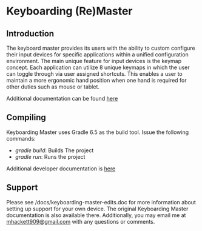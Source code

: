 # Keyboarding (Re)Master

## Introduction
The keyboard master provides its users with the ability to custom configure their input devices for specific applications within a unified configuration environment. The main unique feature for input devices is the keymap concept. Each application can utilize 8 unique keymaps in which the user can toggle through via user assigned shortcuts. This enables a user to maintain a more ergonomic hand position when one hand is required for other duties such as mouse or tablet. 

Additional documentation can be found [here](https://kbmaster.atlassian.net/wiki/display/KBM/Home)

## Compiling
Keyboarding Master uses Gradle 6.5 as the build tool.  Issue the following commands:

* *gradle build*: Builds The project
* *gradle run*: Runs the project

Additional developer documentation is [here](https://kbmaster.atlassian.net/wiki/display/KBM/Developer+Documentation)

## Support
Please see /docs/keyboarding-master-edits.doc for more information about setting up support for your own device. The original Keyboarding Master documentation is also available there. Additionally, you may email me at mhackett909@gmail.com with any questions or comments.
